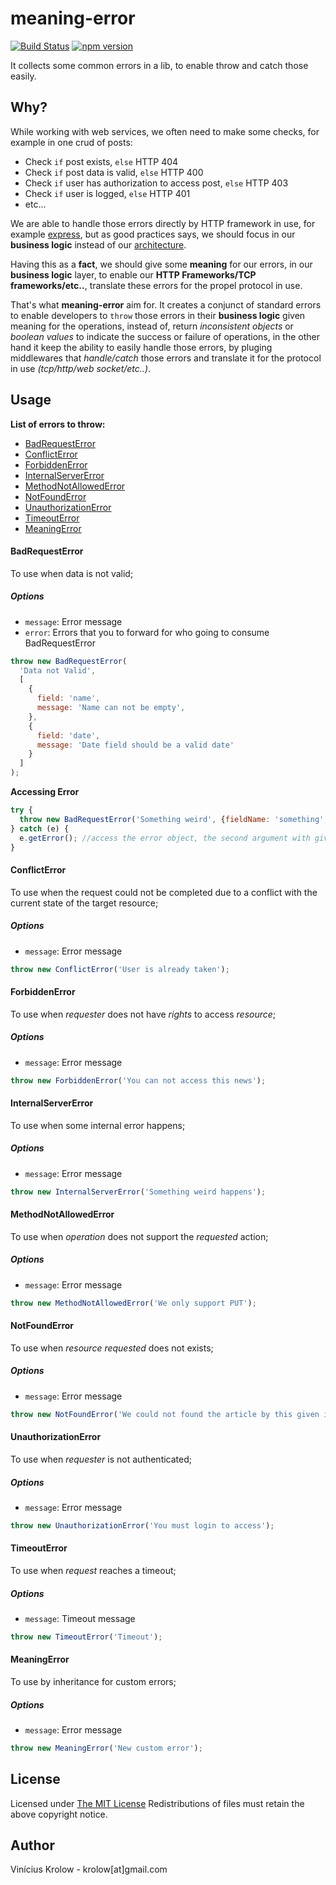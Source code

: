# meaning-error

[![Build Status](https://travis-ci.org/krolow/meaning-error.svg?branch=master)](https://travis-ci.org/krolow/meaning-error)
[![npm version](https://badge.fury.io/js/meaning-error.svg)](http://badge.fury.io/js/meaning-error)

It collects some common errors in a lib, to enable throw and catch those easily.

## Why?

While working with web services, we often need to make some checks, for example in one crud of posts:

- Check ```if``` post exists, ```else``` HTTP 404
- Check ```if``` post data is valid, ```else``` HTTP 400
- Check ```if``` user has authorization to access post, ```else``` HTTP 403
- Check ```if``` user is logged, ```else``` HTTP 401
- etc...

We are able to handle those errors directly by HTTP framework in use, for example [express](https://github.com/strongloop/express), but as good practices says, we should focus in our **business logic** instead of our [architecture](http://www.coderspeech.com/videos/talks/architecture-the-lost-years).

Having this as a **fact**, we should give some **meaning** for our errors, in our **business logic** layer, to enable our **HTTP Frameworks/TCP frameworks/etc..**, translate these errors for the propel protocol in use.

That's what **meaning-error** aim for. It creates a conjunct of standard errors to enable developers to ```throw``` those errors in their **business logic** given meaning for the operations, instead of, return *inconsistent objects* or *boolean values* to indicate the success or failure of operations, in the other hand it keep the ability to easily handle those errors, by pluging middlewares that *handle/catch* those errors and translate it for the protocol in use *(tcp/http/web socket/etc..)*.

## Usage

**List of errors to throw:**

- [BadRequestError](#BadRequestError)
- [ConflictError](#ConflictError)
- [ForbiddenError](#ForbiddenError)
- [InternalServerError](#InternalServerError)
- [MethodNotAllowedError](#MethodNotAllowedError)
- [NotFoundError](#NotFoundError)
- [UnauthorizationError](#UnauthorizationError)
- [TimeoutError](#TimeoutError)
- [MeaningError](#MeaningError)

#### <a name="BadRequestError"></a>BadRequestError

To use when data is not valid;

##### Options
- ```message```: Error message
- ```error```: Errors that you to forward for who going to consume BadRequestError

```js
throw new BadRequestError(
  'Data not Valid',
  [
    {
      field: 'name',
      message: 'Name can not be empty',
    },
    {
      field: 'date',
      message: 'Date field should be a valid date'
    }
  ]
);
```

**Accessing Error**
```js
try {
  throw new BadRequestError('Something weird', {fieldName: 'something', 'message': 'Bad Format'});
} catch (e) {
  e.getError(); //access the error object, the second argument with given errors...
}
```

#### <a name="ConflictError"></a>ConflictError

To use when the request could not be completed due to a conflict with the current state of the target resource;

##### Options
- ```message```: Error message

```js
throw new ConflictError('User is already taken');
```

#### <a name="ForbiddenError"></a>ForbiddenError

To use when *requester* does not have *rights* to access *resource*;

##### Options
- ```message```: Error message

```js
throw new ForbiddenError('You can not access this news');
```

#### <a name="InternalServerError"></a>InternalServerError

To use when some internal error happens;

##### Options
- ```message```: Error message

```js
throw new InternalServerError('Something weird happens');
```

#### <a name="MethodNotAllowedError"></a>MethodNotAllowedError

To use when *operation* does not support the *requested* action;

##### Options
- ```message```: Error message

```js
throw new MethodNotAllowedError('We only support PUT');
```

#### <a name="NotFoundError"></a>NotFoundError

To use when *resource* *requested* does not exists;

##### Options
- ```message```: Error message

```js
throw new NotFoundError('We could not found the article by this given id');
```

#### <a name="UnauthorizationError"></a>UnauthorizationError

To use when *requester* is not authenticated;

##### Options
- ```message```: Error message

```js
throw new UnauthorizationError('You must login to access');
```

#### <a name="TimeoutError"></a>TimeoutError

To use when *request* reaches a timeout;

##### Options
- ```message```: Timeout message

```js
throw new TimeoutError('Timeout');
```

#### <a name="MeaningError"></a>MeaningError

To use by inheritance for custom errors;

##### Options
- ```message```: Error message

```js
throw new MeaningError('New custom error');
```
## License

Licensed under <a href="http://krolow.mit-license.org/">The MIT License</a>
Redistributions of files must retain the above copyright notice.

## Author

Vinícius Krolow - krolow[at]gmail.com
